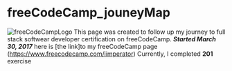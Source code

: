 # freeCodeCamp_jouneyMap 
![freeCodeCampLogo](https://www.google.com/url?sa=i&rct=j&q=&esrc=s&source=images&cd=&ved=0ahUKEwinjNLQqevTAhVN5WMKHXrhDjYQjRwIBw&url=https%3A%2F%2Fwww.freecodecamp.com%2Fchallenges%2Fnext-challenge&psig=AFQjCNG86EAtRaCYvGn_KXQ5GJkL9zelxQ&ust=1494711800312617)
This page was created to follow up my journey to full stack softwear developer certification on freeCodeCamp.
**_Started March 30, 2017_**
here is [the link]to my freeCodeCamp page (https://www.freecodecamp.com/iimperator)
Currently, I completed **201** exercise 
